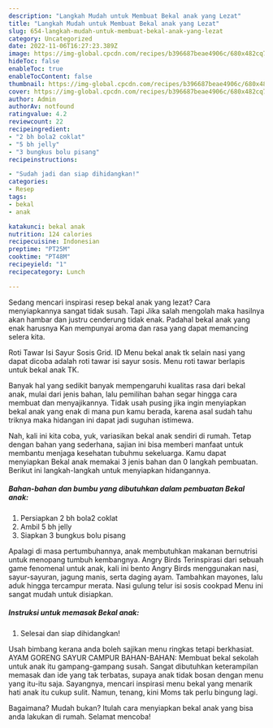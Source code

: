 ```yaml
---
description: "Langkah Mudah untuk Membuat Bekal anak yang Lezat"
title: "Langkah Mudah untuk Membuat Bekal anak yang Lezat"
slug: 654-langkah-mudah-untuk-membuat-bekal-anak-yang-lezat
category: Uncategorized
date: 2022-11-06T16:27:23.389Z
image: https://img-global.cpcdn.com/recipes/b396687beae4906c/680x482cq70/bekal-anak-foto-resep-utama.jpg
hideToc: false
enableToc: true
enableTocContent: false
thumbnail: https://img-global.cpcdn.com/recipes/b396687beae4906c/680x482cq70/bekal-anak-foto-resep-utama.jpg
cover: https://img-global.cpcdn.com/recipes/b396687beae4906c/680x482cq70/bekal-anak-foto-resep-utama.jpg
author: Admin
authorAv: notfound
ratingvalue: 4.2
reviewcount: 22
recipeingredient:
- "2 bh bola2 coklat"
- "5 bh jelly"
- "3 bungkus bolu pisang"
recipeinstructions:

- "Sudah jadi dan siap dihidangkan!"
categories:
- Resep
tags:
- bekal
- anak

katakunci: bekal anak 
nutrition: 124 calories
recipecuisine: Indonesian
preptime: "PT25M"
cooktime: "PT48M"
recipeyield: "1"
recipecategory: Lunch

---
```



Sedang mencari inspirasi resep bekal anak yang lezat? Cara menyiapkannya sangat tidak susah. Tapi Jika salah mengolah maka hasilnya akan hambar dan justru cenderung tidak enak. Padahal bekal anak yang enak harusnya Kan mempunyai aroma dan rasa yang dapat memancing selera kita.


Roti Tawar Isi Sayur Sosis Grid. ID Menu bekal anak tk selain nasi yang dapat dicoba adalah roti tawar isi sayur sosis. Menu roti tawar berlapis untuk bekal anak TK.

Banyak hal yang sedikit banyak mempengaruhi kualitas rasa dari bekal anak, mulai dari jenis bahan, lalu pemilihan bahan segar hingga cara membuat dan menyajikannya. Tidak usah pusing jika ingin menyiapkan bekal anak yang enak di mana pun kamu berada, karena asal sudah tahu triknya maka hidangan ini dapat jadi suguhan istimewa.


Nah, kali ini kita coba, yuk, variasikan bekal anak sendiri di rumah. Tetap dengan bahan yang sederhana, sajian ini bisa memberi manfaat untuk membantu menjaga kesehatan tubuhmu sekeluarga. Kamu dapat menyiapkan Bekal anak memakai 3 jenis bahan dan 0 langkah pembuatan. Berikut ini langkah-langkah untuk menyiapkan hidangannya.

<!--inarticleads1-->

##### Bahan-bahan dan bumbu yang dibutuhkan dalam pembuatan Bekal anak:

1. Persiapkan 2 bh bola2 coklat
1. Ambil 5 bh jelly
1. Siapkan 3 bungkus bolu pisang


Apalagi di masa pertumbuhannya, anak membutuhkan makanan bernutrisi untuk menopang tumbuh kembangnya. Angry Birds Terinspirasi dari sebuah game fenomenal untuk anak, kali ini bento Angry Birds menggunakan nasi, sayur-sayuran, jagung manis, serta daging ayam. Tambahkan mayones, lalu aduk hingga tercampur merata. Nasi gulung telur isi sosis cookpad Menu ini sangat mudah untuk disiapkan. 

<!--inarticleads2-->

##### Instruksi untuk memasak Bekal anak:


1. Selesai dan siap dihidangkan!

Usah bimbang kerana anda boleh sajikan menu ringkas tetapi berkhasiat. AYAM GORENG SAYUR CAMPUR BAHAN-BAHAN: Membuat bekal sekolah untuk anak itu gampang-gampang susah. Sangat dibutuhkan keterampilan memasak dan ide yang tak terbatas, supaya anak tidak bosan dengan menu yang itu-itu saja. Sayangnya, mencari inspirasi menu bekal yang menarik hati anak itu cukup sulit. Namun, tenang, kini Moms tak perlu bingung lagi. 

Bagaimana? Mudah bukan? Itulah cara menyiapkan bekal anak yang bisa anda lakukan di rumah. Selamat mencoba!
